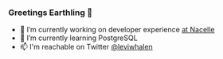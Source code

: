 ### Greetings Earthling 🖖

- 🔭 I’m currently working on developer experience [at Nacelle](https://github.com/getnacelle)
- 🌱 I’m currently learning PostgreSQL
- 📫 I'm reachable on Twitter [@leviwhalen](https://twitter.com/LeviWhalen)
